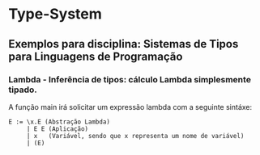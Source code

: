 # Type-System

## Exemplos para disciplina: Sistemas de Tipos para Linguagens de Programação

### __Lambda__ - Inferência de tipos: cálculo Lambda simplesmente tipado. 
A função main irá solicitar um expressão lambda com a seguinte sintáxe:
```
E := \x.E (Abstração Lambda)  
     | E E (Aplicação)  
     | x   (Variável, sendo que x representa um nome de variável)  
     | (E) 
```

